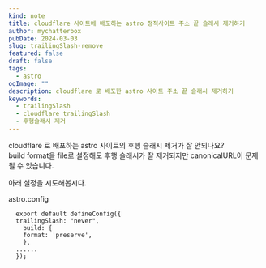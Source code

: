 ```yaml
---
kind: note
title: cloudflare 사이트에 배포하는 astro 정적사이트 주소 끝 슬래시 제거하기
author: mychatterbox
pubDate: 2024-03-03
slug: trailingSlash-remove
featured: false
draft: false
tags:
  - astro
ogImage: ""
description: cloudflare 로 배포한 astro 사이트 주소 끝 슬래시 제거하기
keywords:
  - trailingSlash
  - cloudflare trailingSlash
  - 후행슬래시 제거
---
```


cloudflare 로 배포하는 astro 사이트의 후행 슬래시 제거가 잘 안되나요?  
build format을 file로 설정해도 후행 슬래시가 잘 제거되지만 canonicalURL이 문제될 수 있습니다.  

아래 설정을 시도해봅시다.  

astro.config

  ```astro
    export default defineConfig({
    trailingSlash: "never",
    build: {
    format: 'preserve',
    },
    ......
    });
  ```

